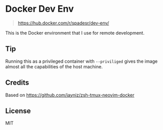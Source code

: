 Docker Dev Env
======

> https://hub.docker.com/r/spadesr/dev-env/

This is the Docker environment that I use for remote development.  

## Tip

Running this as a privileged container with `--priviliged` gives the image almost all the capabilities of the host machine.

## Credits
Based on https://github.com/jayniz/zsh-tmux-neovim-docker

## License
MIT
